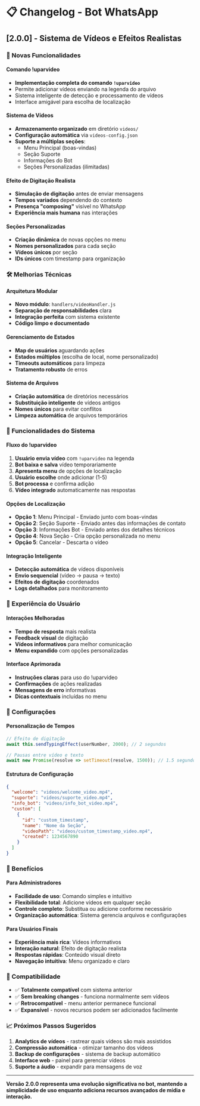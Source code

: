 # 📋 Changelog - Bot WhatsApp

## [2.0.0] - Sistema de Vídeos e Efeitos Realistas

### 🎥 Novas Funcionalidades

#### Comando !uparvideo
- **Implementação completa do comando `!uparvideo`**
- Permite adicionar vídeos enviando na legenda do arquivo
- Sistema inteligente de detecção e processamento de vídeos
- Interface amigável para escolha de localização

#### Sistema de Vídeos
- **Armazenamento organizado** em diretório `videos/`
- **Configuração automática** via `videos-config.json`
- **Suporte a múltiplas seções**:
  - Menu Principal (boas-vindas)
  - Seção Suporte
  - Informações do Bot
  - Seções Personalizadas (ilimitadas)

#### Efeito de Digitação Realista
- **Simulação de digitação** antes de enviar mensagens
- **Tempos variados** dependendo do contexto
- **Presença "composing"** visível no WhatsApp
- **Experiência mais humana** nas interações

#### Seções Personalizadas
- **Criação dinâmica** de novas opções no menu
- **Nomes personalizados** para cada seção
- **Vídeos únicos** por seção
- **IDs únicos** com timestamp para organização

### 🛠️ Melhorias Técnicas

#### Arquitetura Modular
- **Novo módulo**: `handlers/videoHandler.js`
- **Separação de responsabilidades** clara
- **Integração perfeita** com sistema existente
- **Código limpo e documentado**

#### Gerenciamento de Estados
- **Map de usuários** aguardando ações
- **Estados múltiplos** (escolha de local, nome personalizado)
- **Timeouts automáticos** para limpeza
- **Tratamento robusto** de erros

#### Sistema de Arquivos
- **Criação automática** de diretórios necessários
- **Substituição inteligente** de vídeos antigos
- **Nomes únicos** para evitar conflitos
- **Limpeza automática** de arquivos temporários

### 🎯 Funcionalidades do Sistema

#### Fluxo do !uparvideo
1. **Usuário envia vídeo** com `!uparvideo` na legenda
2. **Bot baixa e salva** vídeo temporariamente
3. **Apresenta menu** de opções de localização
4. **Usuário escolhe** onde adicionar (1-5)
5. **Bot processa** e confirma adição
6. **Vídeo integrado** automaticamente nas respostas

#### Opções de Localização
- **Opção 1**: Menu Principal - Enviado junto com boas-vindas
- **Opção 2**: Seção Suporte - Enviado antes das informações de contato
- **Opção 3**: Informações Bot - Enviado antes dos detalhes técnicos
- **Opção 4**: Nova Seção - Cria opção personalizada no menu
- **Opção 5**: Cancelar - Descarta o vídeo

#### Integração Inteligente
- **Detecção automática** de vídeos disponíveis
- **Envio sequencial** (vídeo → pausa → texto)
- **Efeitos de digitação** coordenados
- **Logs detalhados** para monitoramento

### 📱 Experiência do Usuário

#### Interações Melhoradas
- **Tempo de resposta** mais realista
- **Feedback visual** de digitação
- **Vídeos informativos** para melhor comunicação
- **Menu expandido** com opções personalizadas

#### Interface Aprimorada
- **Instruções claras** para uso do !uparvideo
- **Confirmações** de ações realizadas
- **Mensagens de erro** informativas
- **Dicas contextuais** incluídas no menu

### 🔧 Configurações

#### Personalização de Tempos
```javascript
// Efeito de digitação
await this.sendTypingEffect(userNumber, 2000); // 2 segundos

// Pausas entre vídeo e texto
await new Promise(resolve => setTimeout(resolve, 1500)); // 1.5 segundos
```

#### Estrutura de Configuração
```json
{
  "welcome": "videos/welcome_video.mp4",
  "suporte": "videos/suporte_video.mp4", 
  "info_bot": "videos/info_bot_video.mp4",
  "custom": [
    {
      "id": "custom_timestamp",
      "name": "Nome da Seção",
      "videoPath": "videos/custom_timestamp_video.mp4",
      "created": 1234567890
    }
  ]
}
```

### 🚀 Benefícios

#### Para Administradores
- **Facilidade de uso**: Comando simples e intuitivo
- **Flexibilidade total**: Adicione vídeos em qualquer seção
- **Controle completo**: Substitua ou adicione conforme necessário
- **Organização automática**: Sistema gerencia arquivos e configurações

#### Para Usuários Finais
- **Experiência mais rica**: Vídeos informativos
- **Interação natural**: Efeito de digitação realista
- **Respostas rápidas**: Conteúdo visual direto
- **Navegação intuitiva**: Menu organizado e claro

### 🔄 Compatibilidade

- ✅ **Totalmente compatível** com sistema anterior
- ✅ **Sem breaking changes** - funciona normalmente sem vídeos
- ✅ **Retrocompatível** - menu anterior permanece funcional
- ✅ **Expansível** - novos recursos podem ser adicionados facilmente

### 📈 Próximos Passos Sugeridos

1. **Analytics de vídeos** - rastrear quais vídeos são mais assistidos
2. **Compressão automática** - otimizar tamanho dos vídeos
3. **Backup de configurações** - sistema de backup automático
4. **Interface web** - painel para gerenciar vídeos
5. **Suporte a áudio** - expandir para mensagens de voz

---

**Versão 2.0.0 representa uma evolução significativa no bot, mantendo a simplicidade de uso enquanto adiciona recursos avançados de mídia e interação.**